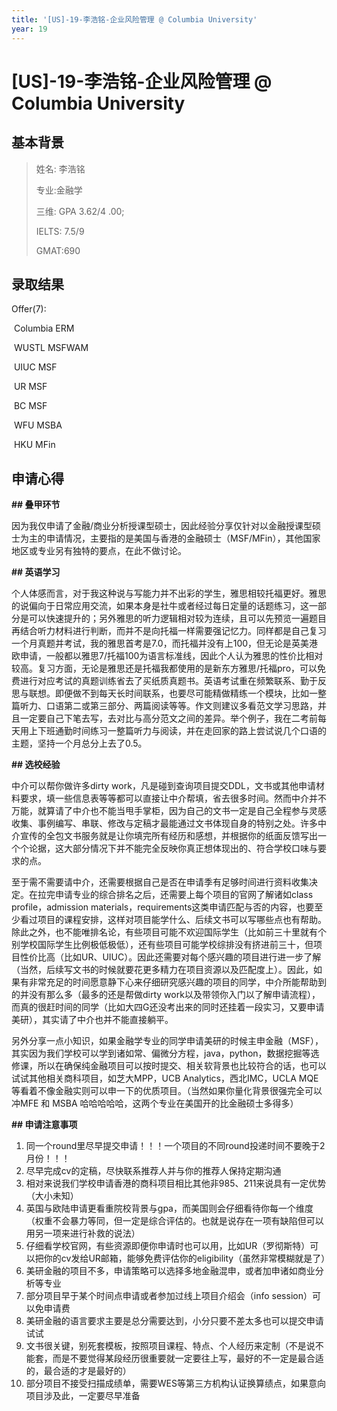 ```yaml
---
title: '[US]-19-李浩铭-企业风险管理 @ Columbia University'
year: 19
---
```


# [US]-19-李浩铭-企业风险管理 @ Columbia University

## 基本背景

> 姓名: 李浩铭
>
> 专业:金融学
>
> 三维: GPA 3.62/4 .00;
>
> IELTS: 7.5/9
>
> GMAT:690

## 录取结果

Offer(7):

​	Columbia ERM

​	WUSTL MSFWAM

​	UIUC MSF

​	UR MSF

​	BC MSF

​	WFU MSBA

​	HKU MFin

## 申请心得

**\## 叠甲环节**

因为我仅申请了金融/商业分析授课型硕士，因此经验分享仅针对以金融授课型硕士为主的申请情况，主要指的是美国与香港的金融硕士（MSF/MFin），其他国家地区或专业另有独特的要点，在此不做讨论。

**\## 英语学习**

个人体感而言，对于我这种说与写能力并不出彩的学生，雅思相较托福更好。雅思的说偏向于日常应用交流，如果本身是社牛或者经过每日定量的话题练习，这一部分是可以快速提升的；另外雅思的听力逻辑相对较为连续，且可以先预览一遍题目再结合听力材料进行判断，而并不是向托福一样需要强记忆力。同样都是自己复习一个月真题并考试，我的雅思首考是7.0，而托福并没有上100，但无论是英美港欧申请，一般都以雅思7/托福100为语言标准线，因此个人认为雅思的性价比相对较高。复习方面，无论是雅思还是托福我都使用的是新东方雅思/托福pro，可以免费进行对应考试的真题训练省去了买纸质真题书。英语考试重在频繁联系、勤于反思与联想。即便做不到每天长时间联系，也要尽可能精做精练一个模块，比如一整篇听力、口语第二或第三部分、两篇阅读等等。作文则建议多看范文学习思路，并且一定要自己下笔去写，去对比与高分范文之间的差异。举个例子，我在二考前每天用上下班通勤时间练习一整篇听力与阅读，并在走回家的路上尝试说几个口语的主题，坚持一个月总分上去了0.5。

**\## 选校经验**

中介可以帮你做许多dirty work，凡是碰到查询项目提交DDL，文书或其他申请材料要求，填一些信息表等等都可以直接让中介帮填，省去很多时间。然而中介并不万能，就算请了中介也不能当甩手掌柜，因为自己的文书一定是自己全程参与灵感收集、事例编写、串联、修改与定稿才最能通过文书体现自身的特别之处。许多中介宣传的全包文书服务就是让你填完所有经历和感想，并根据你的纸面反馈写出一个个论据，这大部分情况下并不能完全反映你真正想体现出的、符合学校口味与要求的点。

至于需不需要请中介，还需要根据自己是否在申请季有足够时间进行资料收集决定。在拉完申请专业的综合排名之后，还需要上每个项目的官网了解诸如class profile，admission materials，requirements这类申请匹配与否的内容，也要至少看过项目的课程安排，这样对项目能学什么、后续文书可以写哪些点也有帮助。除此之外，也不能唯排名论，有些项目可能不欢迎国际学生（比如前三十里就有个别学校国际学生比例极低极低），还有些项目可能学校综排没有挤进前三十，但项目性价比高（比如UR、UIUC）。因此还需要对每个感兴趣的项目进行进一步了解（当然，后续写文书的时候就要花更多精力在项目资源以及匹配度上）。因此，如果有非常充足的时间愿意静下心来仔细研究感兴趣的项目的同学，中介所能帮助到的并没有那么多（最多的还是帮做dirty work以及带领你入门以了解申请流程），而真的很赶时间的同学（比如大四G还没考出来的同时还挂着一段实习，又要申请美研），其实请了中介也并不能直接躺平。

 

另外分享一点小知识，如果金融学专业的同学申请美研的时候主申金融（MSF），其实因为我们学校可以学到诸如常、偏微分方程，java，python，数据挖掘等选修课，所以在确保纯金融项目可以按时提交、相关软背景也比较符合的话，也可以试试其他相关商科项目，如芝大MPP，UCB Analytics，西北IMC，UCLA MQE等看着不像金融实则可以申一下的优质项目。（当然如果你量化背景很强完全可以冲MFE 和 MSBA 哈哈哈哈哈，这两个专业在美国开的比金融硕士多得多）

 

**\## 申请注意事项**

1. 同一个round里尽早提交申请！！！一个项目的不同round投递时间不要晚于2月份！！！
2. 尽早完成cv的定稿，尽快联系推荐人并与你的推荐人保持定期沟通
3. 相对来说我们学校申请香港的商科项目相比其他非985、211来说具有一定优势（大小未知）
4. 英国与欧陆申请更看重院校背景与gpa，而美国则会仔细看待你每一个维度（权重不会暴力等同，但一定是综合评估的。也就是说存在一项有缺陷但可以用另一项来进行补救的说法）
5. 仔细看学校官网，有些资源即便你申请时也可以用，比如UR（罗彻斯特）可以把你的cv发给UR邮箱，能够免费评估你的eligibility（虽然非常模糊就是了）
6. 美研金融的项目不多，申请策略可以选择多地金融混申，或者加申诸如商业分析等专业
7. 部分项目早于某个时间点申请或者参加过线上项目介绍会（info session）可以免申请费
8. 美研金融的语言要求主要是总分需要达到，小分只要不差太多也可以提交申请试试
9. 文书很关键，别死套模板，按照项目课程、特点、个人经历来定制（不是说不能套，而是不要觉得某段经历很重要就一定要往上写，最好的不一定是最合适的，最合适的才是最好的）
10. 部分项目不接受扫描成绩单，需要WES等第三方机构认证换算绩点，如果意向项目涉及此，一定要尽早准备